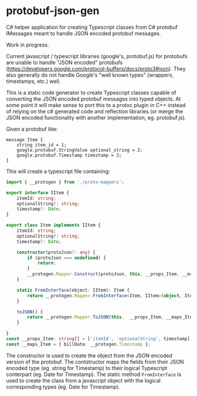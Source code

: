 # protobuf-json-gen
C# helper application for creating Typescript classes from C# protobuf IMessages meant to handle JSON encoded protobuf messages.

Work in progress.

Current javascript / typescript libraries (google's, protobuf.js) for protobufs are unable to handle "JSON encoded" protobufs (https://developers.google.com/protocol-buffers/docs/proto3#json).  They also generally do not handle Google's "well known types" (wrappers, timestamps, etc.) well.

This is a static code generator to create Typescript classes capable of converting the JSON encoded protobuf messages into typed objects. At some point it will make sense to port this to a protoc plugin in C++ instead of relying on the c# generated code and reflection libraries (or merge the JSON encoded functionality with another implementation, eg. protobuf.js).

Given a protobuf like:
```
message Item {
    string item_id = 1;
    google.protobuf.StringValue optional_string = 2;
    google.protobuf.Timestamp timestamp = 2;
}
```

This will create a typescript file containing:
```typescript
import { __protogen } from './proto-mappers';

export interface IItem {
    itemId: string;
    optionalString?: string;
    timestamp?: Date;
}

export class Item implements IItem {
    itemId: string;
    optionalString?: string;
    timestamp?: Date;

    constructor(protoJson?: any) {
        if (protoJson === undefined) {
            return;
        }
        __protogen.Mapper.Construct(protoJson, this, __props_Item, __maps_Item);
    }

    static FromInterface(object: IItem): Item {
        return __protogen.Mapper.FromInterface<Item, IItem>(object, Item);
    }

    toJSON() {
        return __protogen.Mapper.ToJSON(this,  __props_Item, __maps_Item);
    }

}
const __props_Item: string[] = ['itemId', 'optionalString', timestamp];
const __maps_Item = { billDate: __protogen.Timestamp };
```

The constructor is used to create the object from the JSON encoded version of the protobuf. The contstructor maps the fields from their JSON encoded type (eg. string for Timestamp) to their logical Typescript conterpart (eg. Date for Timestamp). The static method `FromInterface` is used to create the class from a javascript object with the logical corresponding types (eg. Date for Timestamp).
